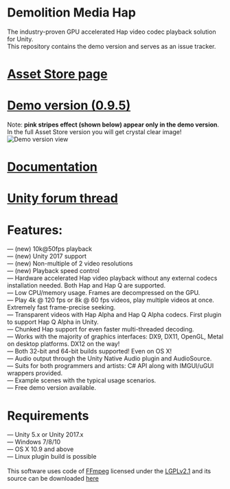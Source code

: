 # Demolition Media Hap

The industry-proven GPU accelerated Hap video codec playback solution for Unity.<br>
This repository contains the demo version and serves as an issue tracker.

# [Asset Store page](https://www.assetstore.unity3d.com/#!/content/78908)
# [Demo version (0.9.5)](https://dl.orangedox.com/8LKWBeG86kqVnESl6g)
Note: **pink stripes effect (shown below) appear only in the demo version**.<br>
In the full Asset Store version you will get crystal clear image! <br>
![Demo version view](https://dl.dropboxusercontent.com/s/4nrp0k5945fkhi9/unity_demo_pink_stripes.png "")

# [Documentation](https://docs.google.com/document/d/1fck8NRF_h5w_XbArmyuprLz1m2hY27W-sOqQB1cvqZs/edit?usp=sharing)
# [Unity forum thread](https://forum.unity3d.com/threads/released-demolition-media-hap-multi-platform-8k-60fps-gpu-video-playback.456068/)

# Features:
— (new) 10k@50fps playback <br>
— (new) Unity 2017 support <br>
— (new) Non-multiple of 2 video resolutions <br>
— (new) Playback speed control <br>
— Hardware accelerated Hap video playback without any external codecs installation needed. Both Hap and Hap Q are supported.<br>
— Low CPU/memory usage. Frames are decompressed on the GPU.<br>
— Play 4k @ 120 fps or 8k @ 60 fps videos, play multiple videos at once. Extremely fast frame-precise seeking.<br>
— Transparent videos with Hap Alpha and Hap Q Alpha codecs. First plugin to support Hap Q Alpha in Unity.<br>
— Chunked Hap support for even faster multi-threaded decoding.<br>
— Works with the majority of graphics interfaces: DX9, DX11, OpenGL, Metal on desktop platforms. DX12 on the way!<br>
— Both 32-bit and 64-bit builds supported! Even on OS X!<br>
— Audio output through the Unity Native Audio plugin and AudioSource.<br>
— Suits for both programmers and artists: C# API along with IMGUI/uGUI wrappers provided.<br>
— Example scenes with the typical usage scenarios.<br>
— Free demo version available.<br>

# Requirements
— Unity 5.x or Unity 2017.x<br>
— Windows 7/8/10<br>
— OS X 10.9 and above<br>
— Linux plugin build is possible<br>
<br>
This software uses code of <a href=http://ffmpeg.org>FFmpeg</a> licensed under the <a href=http://www.gnu.org/licenses/old-licenses/lgpl-2.1.html>LGPLv2.1</a> and its source can be downloaded <a href=https://github.com/DemolitionStudios/FFmpeg>here</a>
